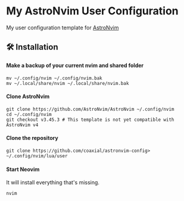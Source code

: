 # My AstroNvim User Configuration

My user configuration template for
[AstroNvim](https://github.com/AstroNvim/AstroNvim)

## 🛠️ Installation

#### Make a backup of your current nvim and shared folder

```shell
mv ~/.config/nvim ~/.config/nvim.bak
mv ~/.local/share/nvim ~/.local/share/nvim.bak
```

#### Clone AstroNvim

```shell
git clone https://github.com/AstroNvim/AstroNvim ~/.config/nvim
cd ~/.config/nvim
git checkout v3.45.3 # This template is not yet compatible with AstroNvim v4
```

#### Clone the repository

```shell
git clone https://github.com/coaxial/astronvim-config> ~/.config/nvim/lua/user
```

#### Start Neovim

It will install everything that's missing.

```shell
nvim
```
